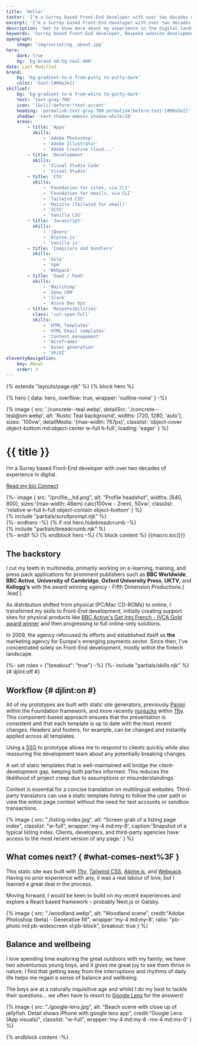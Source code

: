 ```yaml
---
title: 'Hello!'
taster: 'I’m a Surrey based Front-End developer with over two decades of experience in digital.'
excerpt: 'I’m a Surrey based Front-End developer with over two decades of experience in digital.'
description: 'Get to know more about my experience in the digital landscape, how I keep my skills sharp, and the methods I prefer to use to produce my best work.'
keywords: 'Surrey based Front-End developer, Bespoke website development, HTML, CSS, Creative development, The Great Outdoors, Balance and wellbeing'
opengraph:
    image: 'img/social/og__about.jpg'
hero:
    dark: true
    bg: 'bg-brand md:bg-teal-400'
date: Last Modified
brand:
    bg: 'bg-gradient-to-b from-putty to-putty-dark'
    color: 'text-[#00a3e2]'
skillset:
    bg: 'bg-gradient-to-b from-white to-putty-dark'
    text: 'text-gray-700'
    icon: '[&>li]:before:!text-accent'
    heading: 'permalink:text-gray-700 permalink:before:text-[#00a3e2]'
    shadow: 'text-shadow-emboss shadow-white/20'
    areas:
        - title: 'Apps'
          skills:
              - 'Adobe Photoshop'
              - 'Adobe Illustrator'
              - 'Adobe Creative Cloud...'
        - title: 'Development'
          skills:
              - 'Visual Studio Code'
              - 'Visual Studio'
        - title: 'CSS'
          skills:
              - 'Foundation for sites, via CLI'
              - 'Foundation for emails, via CLI'
              - 'Tailwind CSS'
              - 'Maizzle (Tailwind for email)'
              - 'SCSS'
              - 'Vanilla CSS'
        - title: 'Javascript'
          skills:
              - 'jQuery'
              - 'Alpine.js'
              - 'Vanilla js'
        - title: 'Compilers and bundlers'
          skills:
              - 'Gulp'
              - 'npm'
              - 'Webpack'
        - title: 'SaaS / PaaS'
          skills:
              - 'Mailchimp'
              - 'Zoho CRM'
              - 'Slack'
              - 'Azure Dev Ops'
        - title: 'Responsibilities'
          class: 'col-span-full'
          skills:
              - 'HTML Templates'
              - 'HTML Email templates'
              - 'Content management'
              - 'Wireframes'
              - 'Asset generation'
              - 'UX/UI'
eleventyNavigation:
    key: About
    order: 3
---
```


{% extends "layouts/page.njk" %}
{% block hero %}

{% hero { data: hero, overflow: true, wrapper: 'outline-none'  } -%}

<!-- grid content -->
<div class="absolute inset-0 h-full w-full">
{% image { src: './concrete--teal.webp', detailSrc: './concrete--teal@sm.webp', alt: 'Rustic Teal background', widths: [720, 1280, 'auto'], sizes: '100vw', detailMedia: '(max-width: 767px)', classlist: 'object-cover object-bottom md:object-center w-full h-full', loading: 'eager' } %}
</div>
<div class="relative grid grid-rows-1 grid-cols-1 md:grid-cols-block50 2xl:grid-cols-block33 md:min-h-widescreen lg:min-h-block lg:h-block gap-4 md:gap-8 pt-[var(--smheaderheight)] md:pt-[var(--headerheight)] max-w-container mx-auto">
  <div class="self-center w-full"
            x-cloak
            :class="shown ? 'animate-fade-in-down' : 'invisible'">
    <h1 id="headline" class="text-4xl/normal lg:text-7xl/none relative text-shadow-headline">{{ title }}</h1>
    <div class="max-w-prose mt-4 md:mt-6 rte-content">
    <p class="text-xl lg:text-2xl xl:text-3xl font-medium">
      I’m a Surrey based Front-End developer with over two decades of experience in digital.
    </p>
    <p class="flex flex-row gap-2">
    <a href="#main-content"
        class="btn btn--secondary btn--icon inline-flex transform duration-300">Read my bio
      <i class="fa-regular fa-circle-down animate-nudge-down"></i>
    </a>
    <a href="/connect" class="btn btn--outline transform duration-300">Connect</a>
    </p>
    </div>
  </div>
  <!-- image options [default]: [items-center] items-start items-end items-stretch -->
  <div class="flex justify-center relative">
    <div class="bg-white absolute w-auto h-full aspect-1 rounded-egg"></div>
    <div class="absolute border border-white/30 w-auto h-full aspect-1 animate-morph-delay"></div>
    <div class="absolute border border-white/95 w-auto h-full aspect-1 animate-morph "></div>
    <div class="w-full h-full" :class="shown ? 'animate-stretch' : 'invisible'">
    {%- image { src: "/profile__hd.png", alt: "Profile headshot", widths: [640, 800], sizes:'(max-width: 48em) calc(100vw - 2rem), 50vw', classlist: 'relative w-full h-full object-contain object-bottom' } %}</div>
  </div>
</div>
  <div class="absolute pointer-events-none bottom-0  z-shortcuts -translate-x-1/2 pb-4 md:pb-8 left-1/2">
    {% include "partials/scrollprompt.njk" %}
  </div>
{%- endhero -%}
{% if not hero.hidebreadcrumb -%}
  <div class="max-w-container mx-auto relative">{% include "partials/breadcrumb.njk" %}</div>
{%- endif %}
{% endblock hero -%}
{% block content %}
{{macro.toc()}}

## The backstory

I cut my teeth in multimedia, primarily working on e-learning, training, and press pack applications for prominent publishers such as **BBC Worldwide**, **BBC Active**, **University of Cambridge**, **Oxford University Press**, **UKTV**, and **Kellogg's** with the award winning agency - Fifth Dimension Productions.{ .lead }

As distribution shifted from physical (PC/Mac CD-ROMs) to online, I transferred my skills to Front-End development, initially creating support sites for physical products like [BBC Active's Get Into French - IVCA Gold award winner](https://www.cam.ac.uk/news/get-into-french-wins-gold-award) and then progressing to full online-only solutions.

In 2009, the agency refocused its efforts and established itself as **the** marketing agency for Europe's emerging payments sector. Since then, I've concentrated solely on Front-End development, mostly within the fintech landscape.

{%- set roles = {"breakout": "true"} -%}
{%- include "partials/skills.njk" %}{# djlint:off #}

## Workflow {# djlint:on #}

All of my prototypes are built with static site generators, previously [Panini](https://get.foundation/sites/docs/panini.html) within the Foundation framework, and more recently [nunjucks](https://mozilla.github.io/nunjucks/) within [11ty](https://www.11ty.dev/). This component-based approach ensures that the presentation is consistent and that each template is up to date with the most recent changes. Headers and footers, for example, can be changed and instantly applied across all templates.

Using a <abbr title="Static Site Generator">SSG</abbr> to prototype allows me to respond to clients quickly while also reassuring the development team about any potentially breaking changes.

A set of static templates that is well-maintained will bridge the client-development gap, keeping both parties informed. This reduces the likelihood of project creep due to assumptions or misunderstandings.

Context is essential for a concise translation on multilingual websites. Third-party translators can use a static template listing to follow the user path or view the entire page context without the need for test accounts or sandbox transactions.

{% image { src: "./listing-index.jpg", alt: "Screen grab of a listing page index", classlist: "w-full", wrapper:'my-4 md:my-8', caption:'Snapshot of a typical listing index. Clients, developers, and third-party agencies have access to the most recent version of any page.' } %}

## What comes next? { #what-comes-next%3F }

This static site was built with [11ty](https://www.11ty.dev/), [Tailwind CSS](https://tailwindcss.com/), [Alpine.js](https://alpinejs.dev/), and [Webpack](https://webpack.js.org/). Having no prior experience with any, it was a real labour of love, but I learned a great deal in the process.

Moving forward, I would be keen to build on my recent experiences and explore a React based framework – probably Next.js or Gatsby.

{% image { src: "./woodland.webp", alt: "Woodland scene", credit:"Adobe Photoshop (beta) - Generative fill", wrapper:'my-4 md:my-8', ratio: "pb-photo md:pb-widescreen xl:pb-block", breakout: true   } %}

## Balance and wellbeing

I love spending time exploring the great outdoors with my family; we have two adventurous young boys, and it gives me great joy to see them thrive in nature. I find that getting away from the interruptions and rhythms of daily life helps me regain a sense of balance and wellbeing.

The boys are at a naturally inquisitive age and whilst I do my best to tackle their questions... we often have to resort to [Google Lens](https://lens.google/intl/en-GB/#cta-section) for the answers!

{% image { src: "./google-lens.jpg", alt: "Beach scene with close up of jellyfish. Detail shows iPhone with google lens app", credit:"Google Lens (App visuals)", classlist: "w-full", wrapper:'my-4 md:my-8 -mx-4 md:mx-0' } %}

{% endblock content -%}
